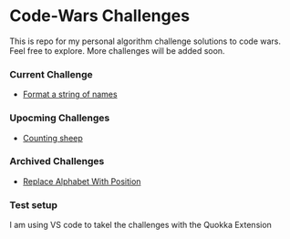 # Code-Wars Challenges

This is repo for my personal algorithm challenge solutions to code wars.
Feel free to explore.
More challenges will be added soon.

### Current Challenge

- [Format a string of names](https://www.codewars.com/kata/53368a47e38700bd8300030d/train/javascript)

### Upocming Challenges

- [Counting sheep](https://www.codewars.com/kata/54edbc7200b811e956000556)

### Archived Challenges

- [Replace Alphabet With Position](https://www.codewars.com/kata/546f922b54af40e1e90001da)

### Test setup

I am using VS code to takel the challenges with the Quokka Extension
